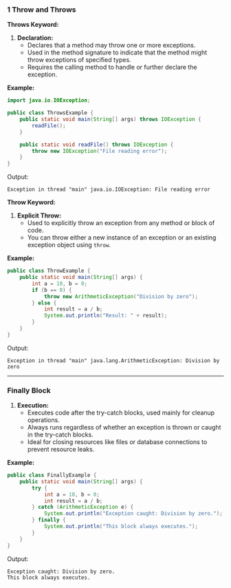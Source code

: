 
### 1 Throw and Throws

**Throws Keyword:**

1. **Declaration:**
   - Declares that a method may throw one or more exceptions.
   - Used in the method signature to indicate that the method might throw exceptions of specified types.
   - Requires the calling method to handle or further declare the exception.

**Example:**
```java
import java.io.IOException;

public class ThrowsExample {
    public static void main(String[] args) throws IOException {
        readFile();
    }

    public static void readFile() throws IOException {
        throw new IOException("File reading error");
    }
}
```
Output:
```
Exception in thread "main" java.io.IOException: File reading error
```

**Throw Keyword:**

1. **Explicit Throw:**
   - Used to explicitly throw an exception from any method or block of code.
   - You can throw either a new instance of an exception or an existing exception object using `throw`.

**Example:**
```java
public class ThrowExample {
    public static void main(String[] args) {
        int a = 10, b = 0;
        if (b == 0) {
            throw new ArithmeticException("Division by zero");
        } else {
            int result = a / b;
            System.out.println("Result: " + result);
        }
    }
}
```
Output:
```
Exception in thread "main" java.lang.ArithmeticException: Division by zero
```
---

###  Finally Block

1. **Execution:**
   - Executes code after the try-catch blocks, used mainly for cleanup operations.
   - Always runs regardless of whether an exception is thrown or caught in the try-catch blocks.
   - Ideal for closing resources like files or database connections to prevent resource leaks.

**Example:**
```java
public class FinallyExample {
    public static void main(String[] args) {
        try {
            int a = 10, b = 0;
            int result = a / b;
        } catch (ArithmeticException e) {
            System.out.println("Exception caught: Division by zero.");
        } finally {
            System.out.println("This block always executes.");
        }
    }
}
```
Output:
```
Exception caught: Division by zero.
This block always executes.
```

